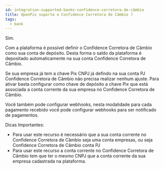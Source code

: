```yaml
---
id: integration-supported-banks-confidence-corretora-de-câmbio
title: OpenPix suporta o Confidence Corretora de Câmbio ?
tags:
  - bank
---
```


Sim.

Com a plataforma é possível definir o Confidence Corretora de Câmbio como sua conta de depósito. Desta forma o saldo da plataforma é depositado automaticamente na sua conta Confidence Corretora de Câmbio.

Se sua empresa já tem a chave Pix CNPJ já defindo na sua conta PJ Confidence Corretora de Câmbio não precisa realizar nenhum ajuste. Para ativar basta configurar como chave de depósito a chave Pix que está associada a conta corrente da sua empresa no Confidence Corretora de Câmbio.

Você também pode configurar webhooks, nesta modalidade para cada pagamento recebido você pode configurar webhooks para ser notificado de pagamentos.

Dicas Importantes:

- Para usar este recurso é necessário que a sua conta corrente no Confidence Corretora de Câmbio seja uma conta empresas, ou seja Confidence Corretora de Câmbio conta PJ
- Para usar este recurso a conta corrente no Confidence Corretora de Câmbio tem que ter o mesmo CNPJ que a conta corrente da sua empresa cadastrada na plataforma.
